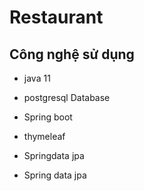 ﻿# Restaurant
## Công nghệ sử dụng
  - java 11
  
  - postgresql Database
  
  - Spring boot

  - thymeleaf

  - Springdata jpa

  - Spring data jpa
